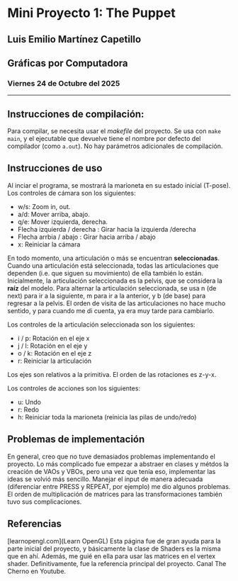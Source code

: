 # Mini Proyecto 1: The Puppet
## Luis Emilio Martínez Capetillo
## Gráficas por Computadora
### Viernes 24 de Octubre del 2025

------------------------------------------------

## Instrucciones de compilación:
Para compilar, se necesita usar el *makefile* del proyecto.
Se usa con `make main`, y el ejecutable que devuelve tiene el
nombre por defecto del compilador (como `a.out`).
No hay parámetros adicionales de compilación.

## Instrucciones de uso
Al inciar el programa, se mostrará la marioneta en su estado inicial (T-pose).
Los controles de cámara son los siguientes:
- w/s: Zoom in, out.
- a/d: Mover arriba, abajo.
- q/e: Mover izquierda, derecha.
- Flecha izquierda / derecha : Girar hacia la izquierda /derecha
- Flecha arrbia / abajo : Girar hacia arriba / abajo
- x: Reiniciar la cámara

En todo momento, una articulación o más se encuentran **seleccionadas**.
Cuando una articulación está seleccionada, todas las articulaciones que dependen (i.e. que 
siguen su movimiento) de ella también lo están. Inicialmente, la articulación seleccionada
es la pelvis, que se considera la **raíz** del modelo.
Para alternar la articulación seleccionada, se usa n (de next) para ir a la siguiente, 
m para ir a la anterior, y b (de base) para regresar a la pelvis. El orden de visita de las
articulaciones no hace mucho sentido, y para cuando me di cuenta, ya era muy tarde para cambiarlo.

Los controles de la articulación seleccionada son los siguientes:
- i / p: Rotación en el eje x
- j / l: Rotación en el eje y
- o / k: Rotación en el eje z
- r: Reiniciar la articulación

Los ejes son relativos a la primitiva. 
El orden de las rotaciones es z-y-x.

Los controles de acciones son los siguientes:
- u: Undo
- r: Redo
- h: Reiniciar toda la marioneta (reinicia las pilas de undo/redo)

## Problemas de implementación
En general, creo que no tuve demasiados problemas implementando el proyecto.
Lo más complicado fue empezar a abstraer en clases y métdos la creación de 
VAOs y VBOs, pero una vez que tenía eso, implementar las ideas se volvió más
sencillo. Manejar el input de manera adecuada (diferenciar entre PRESS y REPEAT, por
ejemplo) me dio algunos problemas. El orden de multiplicación de matrices para las transformaciones
también tuvo sus complicaciones.

## Referencias
[learnopengl.com](Learn OpenGL) Esta página fue de gran ayuda para la parte inicial del proyecto, 
y básicamente la clase de Shaders es la misma que en ahí. Además, me guié en ella para usar las matrices
en el vertex shader. Definitivamente, fue la referencia principal del proyecto.
Canal The Cherno en Youtube.
